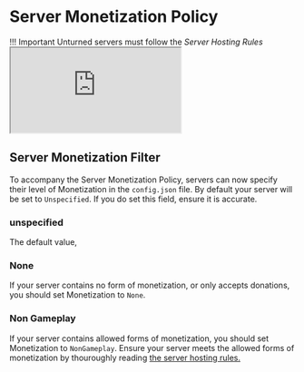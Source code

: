 # Server Monetization Policy

!!! Important
    Unturned servers must follow the *Server Hosting Rules*
    <iframe src="https://github.com/SmartlyDressedGames/U3-Docs/blob/master/ServerHostingRules.md" title="U3 Server Hosting Rules"></iframe>

## Server Monetization Filter

To accompany the Server Monetization Policy, servers can now specify their level of Monetization in the `config.json` file. By default your server will be set to `Unspecified`. If you do set this field, ensure it is accurate.

### unspecified

The default value, 

### None

If your server contains no form of monetization, or only accepts donations, you should set Monetization to `None`.

### Non Gameplay

If your server contains allowed forms of monetization, you should set Monetization to `NonGameplay`. Ensure your server meets the allowed forms of monetization by thouroughly reading [the server hosting rules.](https://github.com/SmartlyDressedGames/U3-Docs/blob/master/ServerHostingRules.md)
